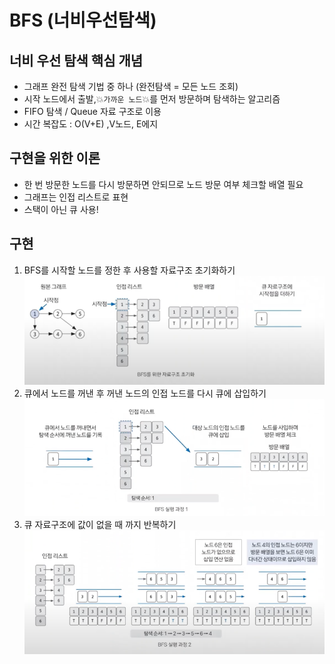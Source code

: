 # BFS (너비우선탐색)

## 너비 우선 탐색 핵심 개념
- 그래프 완전 탐색 기법 중 하나 (완전탐색 = 모든 노드 조회)
- 시작 노드에서 출발,💥`가까운 노드`💥를 먼저 방문하며 탐색하는 알고리즘
- FIFO 탐색 / Queue 자료 구조로 이용
- 시간 복잡도 : O(V+E) ,V노드, E에지

## 구현을 위한 이론
- 한 번 방문한 노드를 다시 방문하면 안되므로 노드 방문 여부 체크할 배열 필요
- 그래프는 인접 리스트로 표현
- 스택이 아닌 큐 사용!

## 구현
1. BFS를 시작할 노드를 정한 후 사용할 자료구조 초기화하기
![img.png](13_bfs_1.png)
2. 큐에서 노드를 꺼낸 후 꺼낸 노드의 인접 노드를 다시 큐에 삽입하기
![img.png](14_bfs_2.png)
3. 큐 자료구조에 값이 없을 때 까지 반복하기
![img.png](14_bfs_3.png)